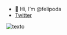 - 👋 Hi, I’m @felipoda
- [Twitter](https://twitter.com/felipepoda)

<!---
felipoda/felipoda is a ✨ special ✨ repository because its `README.md` (this file) appears on your GitHub profile.
You can click the Preview link to take a look at your changes.
--->
![texto](https://pbs.twimg.com/profile_banners/1519785676283203592/1657594591/600x200)
